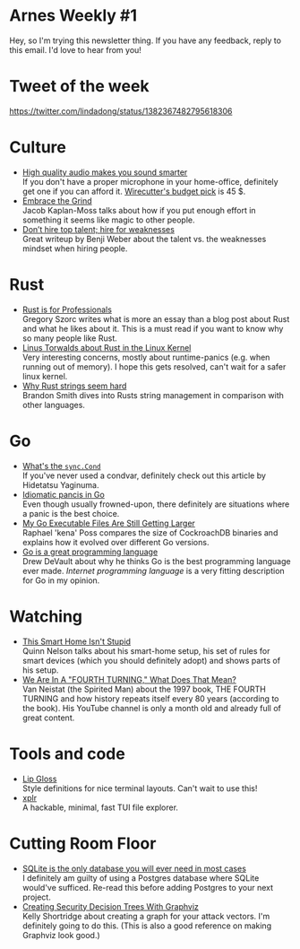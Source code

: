 # Arnes Weekly #1

Hey, so I'm trying this newsletter thing. If you have any feedback, reply to this email. I'd love to hear from you!

# Tweet of the week
https://twitter.com/lindadong/status/1382367482795618306

# Culture
* [High quality audio makes you sound smarter](https://tips.ariyh.com/p/good-sound-quality-smarter)  
If you don't have a proper microphone in your home-office, definitely get one if you can afford it. [Wirecutter's budget pick](https://www.nytimes.com/wirecutter/reviews/the-best-usb-microphone/) is 45 $.
* [Embrace the Grind](https://jacobian.org/2021/apr/7/embrace-the-grind)  
Jacob Kaplan-Moss talks about how if you put enough effort in something it seems like magic to other people.
* [Don’t hire top talent; hire for weaknesses](https://benjiweber.co.uk/blog/2021/04/10/dont-hire-top-talent-hire-for-weaknesses/)  
Great writeup by Benji Weber about the talent vs. the weaknesses mindset when hiring people.

# Rust
* [Rust is for Professionals](https://gregoryszorc.com/blog/2021/04/13/rust-is-for-professionals)  
Gregory Szorc writes what is more an essay than a blog post about Rust and what he likes about it. This is a must read if you want to know why so many people like Rust.
* [Linus Torwalds about Rust in the Linux Kernel](https://lkml.org/lkml/2021/4/14/1099)  
Very interesting concerns, mostly about runtime-panics (e.g. when running out of memory). I hope this gets resolved, can't wait for a safer linux kernel.
* [Why Rust strings seem hard](https://www.brandons.me/blog/why-rust-strings-seem-hard)  
Brandon Smith dives into Rusts string management in comparison with other languages. 

# Go
* [What's the `sync.Cond`](https://dtyler.io/articles/2021/04/13/sync_cond)  
If you've never used a condvar, definitely check out this article by Hidetatsu Yaginuma. 
* [Idiomatic pancis in Go](https://stonecode.ca/idiomatic-panics/)  
Even though usually frowned-upon, there definitely are situations where a panic is the best choice.
* [My Go Executable Files Are Still Getting Larger](https://www.cockroachlabs.com/blog/go-file-size-update)  
Raphael 'kena' Poss compares the size of CockroachDB binaries and explains how it evolved over different Go versions.
* [Go is a great programming language](https://drewdevault.com/2021/04/02/Go-is-a-great-language.html)  
Drew DeVault about why he thinks Go is the best programming language ever made. _Internet programming language_ is a very fitting description for Go in my opinion.

# Watching
* [This Smart Home Isn't Stupid](https://youtu.be/85yH56DS5mg)  
Quinn Nelson talks about his smart-home setup, his set of rules for smart devices (which you should definitely adopt) and shows parts of his setup.
* [We Are In A "FOURTH TURNING," What Does That Mean?](https://youtu.be/xeVyfiP0cLk)  
Van Neistat (the Spirited Man) about the 1997 book, THE FOURTH TURNING and how history repeats itself every 80 years (according to the book). His YouTube channel is only a month old and already full of great content.

# Tools and code
* [Lip Gloss](https://github.com/charmbracelet/lipgloss)  
Style definitions for nice terminal layouts. Can't wait to use this!
* [xplr](https://github.com/sayanarijit/xplr)  
A hackable, minimal, fast TUI file explorer.

# Cutting Room Floor
* [SQLite is the only database you will ever need in most cases](https://unixsheikh.com/articles/sqlite-the-only-database-you-will-ever-need-in-most-cases.html)  
I definitely am guilty of using a Postgres database where SQLite would've sufficed. Re-read this before adding Postgres to your next project.
* [Creating Security Decision Trees With Graphviz](https://swagitda.com/blog/posts/security-decision-trees-with-graphviz)  
Kelly Shortridge about creating a graph for your attack vectors. I'm definitely going to do this. (This is also a good reference on making Graphviz look good.)
